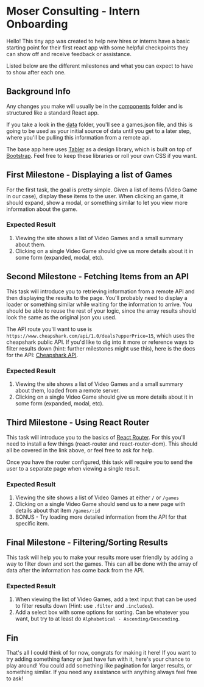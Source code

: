 # Moser Consulting - Intern Onboarding

Hello! This tiny app was created to help new hires or interns have a basic starting point for their first react app with some helpful checkpoints they can show off and receive feedback or assistance.

Listed below are the different milestones and what you can expect to have to show after each one.

## Background Info

Any changes you make will usually be in the [components](./src/components/) folder and is structured like a standard React app.

If you take a look in the [data](./src/data/) folder, you'll see a games.json file, and this is going to be used as your initial source of data until you get to a later step, where you'll be pulling this information from a remote api.

The base app here uses [Tabler](https://preview.tabler.io/docs/) as a design library, which is built on top of [Bootstrap](https://getbootstrap.com/docs/5.2/getting-started/introduction/). Feel free to keep these libraries or roll your own CSS if you want.

## First Milestone - Displaying a list of Games

For the first task, the goal is pretty simple. Given a list of items (Video Game in our case), display these items to the user. When clicking an game, it should expand, show a modal, or something similar to let you view more information about the game.

### Expected Result

1. Viewing the site shows a list of Video Games and a small summary about them.
1. Clicking on a single Video Game should give us more details about it in some form (expanded, modal, etc).

## Second Milestone - Fetching Items from an API

This task will introduce you to retrieving information from a remote API and then displaying the results to the page. You'll probably need to display a loader or something similar while waiting for the information to arrive. You should be able to reuse the rest of your logic, since the array results should look the same as the original json you used.

The API route you'll want to use is `https://www.cheapshark.com/api/1.0/deals?upperPrice=15`, which uses the cheapshark public API. If you'd like to dig into it more or reference ways to filter results down (hint: further milestones might use this), here is the docs for the API: [Cheapshark API](https://apidocs.cheapshark.com/).

### Expected Result

1. Viewing the site shows a list of Video Games and a small summary about them, loaded from a remote server.
1. Clicking on a single Video Game should give us more details about it in some form (expanded, modal, etc).

## Third Milestone - Using React Router

This task will introduce you to the basics of [React Router](https://reactrouter.com/en/main/getting-started/overview). For this you'll need to install a few things (react-router and react-router-dom). This should all be covered in the link above, or feel free to ask for help.

Once you have the router configured, this task will require you to send the user to a separate page when viewing a single result.

### Expected Result

1. Viewing the site shows a list of Video Games at either `/` or `/games`
1. Clicking on a single Video Game should send us to a new page with details about that item `/games/:id`
1. BONUS - Try loading more detailed information from the API for that specific item.

## Final Milestone - Filtering/Sorting Results

This task will help you to make your results more user friendly by adding a way to filter down and sort the games. This can all be done with the array of data after the information has come back from the API.

### Expected Result

1. When viewing the list of Video Games, add a text input that can be used to filter results down (Hint: use `.filter` and `.includes`).
1. Add a select box with some options for sorting. Can be whatever you want, but try to at least do `Alphabetical - Ascending/Descending`.

## Fin

That's all I could think of for now, congrats for making it here! If you want to try adding something fancy or just have fun with it, here's your chance to play around! You could add something like pagination for larger results, or something similar. If you need any assistance with anything always feel free to ask!